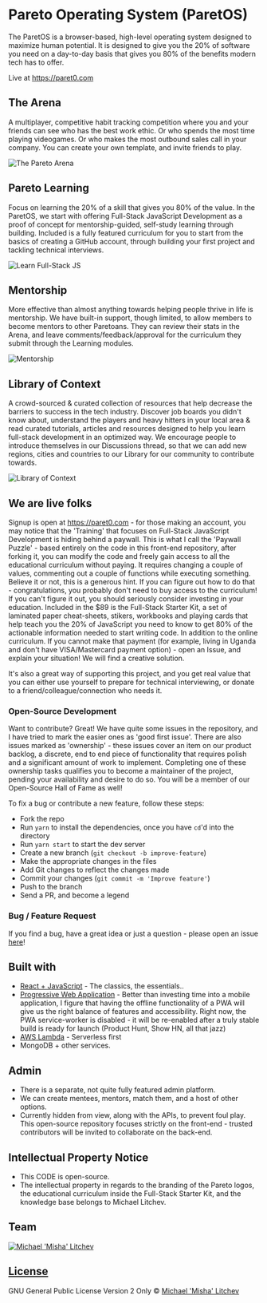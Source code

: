 # Pareto Operating System (ParetOS)

The ParetOS is a browser-based, high-level operating system designed to maximize human potential. It is designed to give you the 20% of software you need on a day-to-day basis that gives you 80% of the benefits modern tech has to offer.

Live at https://paret0.com

## The Arena

A multiplayer, competitive habit tracking competition where you and your friends can see who has the best work ethic. Or who spends the most time playing videogames. Or who makes the most outbound sales call in your company. You can create your own template, and invite friends to play.

![The Pareto Arena](/screenshots/new_sprint.png "The Pareto Arena")

## Pareto Learning

Focus on learning the 20% of a skill that gives you 80% of the value. In the ParetOS, we start with offering Full-Stack JavaScript Development as a proof of concept for mentorship-guided, self-study learning through building. Included is a fully featured curriculum for you to start from the basics of creating a GitHub account, through building your first project and tackling technical interviews.

![Learn Full-Stack JS](/screenshots/new_learning.png "Pareto Learning - JavaScript")

## Mentorship

More effective than almost anything towards helping people thrive in life is mentorship. We have built-in support, though limited, to allow members to become mentors to other Paretoans. They can review their stats in the Arena, and leave comments/feedback/approval for the curriculum they submit through the Learning modules.

![Mentorship](/screenshots/mentorship.png "Mentorship Built-In")

## Library of Context

A crowd-sourced & curated collection of resources that help decrease the barriers to success in the tech industry. Discover job boards you didn't know about, understand the players and heavy hitters in your local area & read curated tutorials, articles and resources designed to help you learn full-stack development in an optimized way. We encourage people to introduce themselves in our Discussions thread, so that we can add new regions, cities and countries to our Library for our community to contribute towards.

![Library of Context](/screenshots/new_context.png "The Library of Context")

## We are live folks

Signup is open at https://paret0.com - for those making an account, you may notice that the 'Training' that focuses on Full-Stack JavaScript Development is hiding behind a paywall. This is what I call the 'Paywall Puzzle' - based entirely on the code in this front-end repository, after forking it, you can modify the code and freely gain access to all the educational curriculum without paying. It requires changing a couple of values, commenting out a couple of functions while executing something. Believe it or not, this is a generous hint. If you can figure out how to do that - congratulations, you probably don't need to buy access to the curriculum! If you can't figure it out, you should seriously consider investing in your education. Included in the $89 is the Full-Stack Starter Kit, a set of laminated paper cheat-sheets, stikers, workbooks and playing cards that help teach you the 20% of JavaScript you need to know to get 80% of the actionable information needed to start writing code. In addition to the online curriculum. If you cannot make that payment (for example, living in Uganda and don't have VISA/Mastercard payment option) - open an Issue, and explain your situation! We will find a creative solution. 

It's also a great way of supporting this project, and you get real value that you can either use yourself to prepare for technical interviewing, or donate to a friend/colleague/connection who needs it.

### Open-Source Development

Want to contribute? Great! We have quite some issues in the repository, and I have tried to mark the easier ones as 'good first issue'. There are also issues marked as 'ownership' - these issues cover an item on our product backlog, a discrete, end to end piece of functionality that requires polish and a significant amount of work to implement. Completing one of these ownership tasks qualifies you to become a maintainer of the project, pending your availability and desire to do so. You will be a member of our Open-Source Hall of Fame as well!

To fix a bug or contribute a new feature, follow these steps:

- Fork the repo
- Run `yarn` to install the dependencies, once you have `cd`'d into the directory
- Run `yarn start` to start the dev server
- Create a new branch (`git checkout -b improve-feature`)
- Make the appropriate changes in the files
- Add Git changes to reflect the changes made
- Commit your changes (`git commit -m 'Improve feature'`)
- Push to the branch
- Send a PR, and become a legend

### Bug / Feature Request

If you find a bug, have a great idea or just a question - please open an issue [here](https://github.com/mikhael28/paretOS/issues/new)!

## Built with

- [React + JavaScript](https://reactjs.org/) - The classics, the essentials..
- [Progressive Web Application](https://web.dev/progressive-web-apps/) - Better than investing time into a mobile application, I figure that having the offline functionality of a PWA will give us the right balance of features and accessibility. Right now, the PWA service-worker is disabled - it will be re-enabled after a truly stable build is ready for launch (Product Hunt, Show HN, all that jazz)
- [AWS Lambda](https://aws.amazon.com/lambda/) - Serverless first
- MongoDB + other services.

## Admin

- There is a separate, not quite fully featured admin platform.
- We can create mentees, mentors, match them, and a host of other options.
- Currently hidden from view, along with the APIs, to prevent foul play. This open-source repository focuses strictly on the front-end - trusted contributors will be invited to collaborate on the back-end.

## Intellectual Property Notice
- This CODE is open-source. 
- The intellectual property in regards to the branding of the Pareto logos, the educational curriculum inside the Full-Stack Starter Kit, and the knowledge base belongs to Michael Litchev. 


## Team

[![Michael 'Misha' Litchev](https://avatars.githubusercontent.com/u/15205259?s=400&u=64ad9374b8d98f09dc5709fcc737e5ec4f2447f3&v=4)](https://github.com/mikhael28)

## [License](https://github.com/mikhael28/paretOS/blob/main/LICENSE)

GNU General Public License Version 2 Only © [Michael 'Misha' Litchev](https://github.com/mikhael28)
